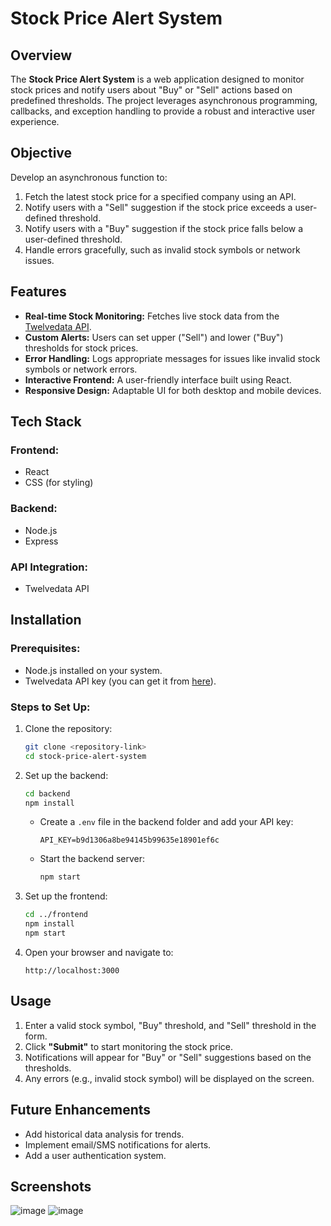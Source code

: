 
# Stock Price Alert System

## Overview  
The **Stock Price Alert System** is a web application designed to monitor stock prices and notify users about "Buy" or "Sell" actions based on predefined thresholds. The project leverages asynchronous programming, callbacks, and exception handling to provide a robust and interactive user experience.

## Objective  
Develop an asynchronous function to:  
1. Fetch the latest stock price for a specified company using an API.  
2. Notify users with a "Sell" suggestion if the stock price exceeds a user-defined threshold.  
3. Notify users with a "Buy" suggestion if the stock price falls below a user-defined threshold.  
4. Handle errors gracefully, such as invalid stock symbols or network issues.  

## Features  
- **Real-time Stock Monitoring:** Fetches live stock data from the [Twelvedata API](https://twelvedata.com/).  
- **Custom Alerts:** Users can set upper ("Sell") and lower ("Buy") thresholds for stock prices.  
- **Error Handling:** Logs appropriate messages for issues like invalid stock symbols or network errors.  
- **Interactive Frontend:** A user-friendly interface built using React.  
- **Responsive Design:** Adaptable UI for both desktop and mobile devices.  

## Tech Stack  
### Frontend:  
- React  
- CSS (for styling)  

### Backend:  
- Node.js  
- Express  

### API Integration:  
- Twelvedata API  

## Installation  

### Prerequisites:  
- Node.js installed on your system.  
- Twelvedata API key (you can get it from [here](https://twelvedata.com/)).  

### Steps to Set Up:  
1. Clone the repository:  
   ```bash
   git clone <repository-link>
   cd stock-price-alert-system
   ```  
2. Set up the backend:  
   ```bash
   cd backend
   npm install
   ```  
   - Create a `.env` file in the backend folder and add your API key:  
     ```
     API_KEY=b9d1306a8be94145b99635e18901ef6c
     ```  
   - Start the backend server:  
     ```bash
     npm start
     ```  

3. Set up the frontend:  
   ```bash
   cd ../frontend
   npm install
   npm start
   ```  

4. Open your browser and navigate to:  
   ```
   http://localhost:3000
   ```  

## Usage  
1. Enter a valid stock symbol, "Buy" threshold, and "Sell" threshold in the form.  
2. Click **"Submit"** to start monitoring the stock price.  
3. Notifications will appear for "Buy" or "Sell" suggestions based on the thresholds.  
4. Any errors (e.g., invalid stock symbol) will be displayed on the screen.  

## Future Enhancements  
- Add historical data analysis for trends.  
- Implement email/SMS notifications for alerts.  
- Add a user authentication system.  

## Screenshots  
![image](https://github.com/user-attachments/assets/8285d61b-b50c-4932-962b-c9108f806f36)
![image](https://github.com/user-attachments/assets/79183bb2-c2af-44bb-9246-9aab1fd8b23f)




